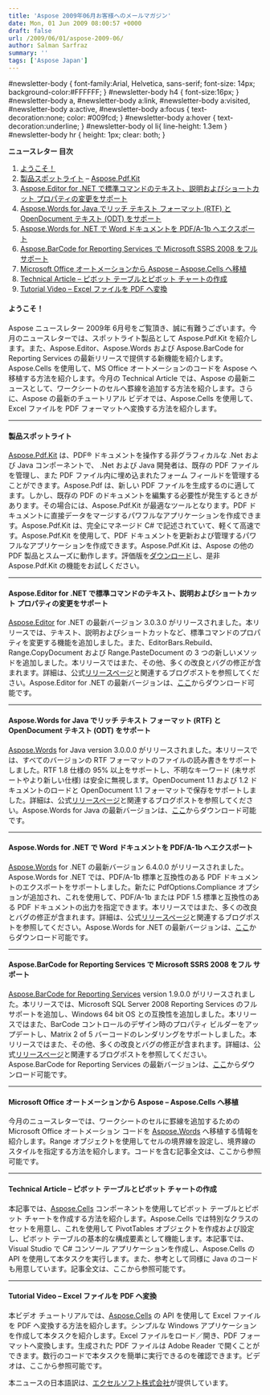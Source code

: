 ```yaml
---
title: 'Aspose 2009年06月お客様へのメールマガジン'
date: Mon, 01 Jun 2009 08:00:57 +0000
draft: false
url: /2009/06/01/aspose-2009-06/
author: Salman Sarfraz
summary: ''
tags: ['Aspose Japan']
---
```


#newsletter-body { font-family:Arial, Helvetica, sans-serif; font-size: 14px; background-color:#FFFFFF; } #newsletter-body h4 { font-size:16px; } #newsletter-body a, #newsletter-body a:link, #newsletter-body a:visited, #newsletter-body a:active, #newsletter-body a:focus { text-decoration:none; color: #009fcd; } #newsletter-body a:hover { text-decoration:underline; } #newsletter-body ol li{ line-height: 1.3em } #newsletter-body hr { height: 1px; clear: both; }

**ニュースレター 目次**

1.  [ようこそ！][1]
2.  [製品スポットライト][2] – [Aspose.Pdf.Kit][3]
3.  [Aspose.Editor for .NET で標準コマンドのテキスト、説明およびショートカット プロパティの変更をサポート][4]
4.  [Aspose.Words for Java でリッチ テキスト フォーマット (RTF) と OpenDocument テキスト (ODT) をサポート][5]
5.  [Aspose.Words for .NET で Word ドキュメントを PDF/A-1b へエクスポート][6]
6.  [Aspose.BarCode for Reporting Services で Microsoft SSRS 2008 をフル サポート][7]
7.  [Microsoft Office オートメーションから Aspose – Aspose.Cells へ移植][8]
8.  [Technical Article – ピボット テーブルとピボット チャートの作成][9]
9.  [Tutorial Video – Excel ファイルを PDF へ変換][10]

#### ようこそ！

Aspose ニュースレター 2009年 6月号をご覧頂き、誠に有難うございます。今月のニュースレターでは、スポットライト製品として Aspose.Pdf.Kit を紹介します。また、Aspose.Editor、Aspose.Words および Aspose.BarCode for Reporting Services の最新リリースで提供する新機能を紹介します。Aspose.Cells を使用して、MS Office オートメーションのコードを Aspose へ移植する方法を紹介します。今月の Technical Article では、Aspose の最新ニュースとして、ワークシートのセルへ罫線を追加する方法を紹介します。さらに、Aspose の最新のチュートリアル ビデオでは、Aspose.Cells を使用して、Excel ファイルを PDF フォーマットへ変換する方法を紹介します。

* * *

#### 製品スポットライト

[](http://www.aspose.com/community/files/51/file-format-components/aspose.pdf.kit-for-.net-and-java/default.aspx)[Aspose.Pdf.Kit][11] は、PDF® ドキュメントを操作する非グラフィカルな .Net および Java コンポーネントで、 .Net および Java 開発者は、既存の PDF ファイルを管理し、また PDF ファイル内に埋め込まれたフォーム フィールドを管理することができます。Aspose.Pdf は、新しい PDF ファイルを生成するのに適してます。しかし、既存の PDF のドキュメントを編集する必要性が発生するときがあります。その場合には、Aspose.Pdf.Kit が最適なツールとなります。PDF ドキュメントに直接データをマージするパワフルなアプリケーションを作成できます。Aspose.Pdf.Kit は、完全にマネージド C# で記述されていて、軽くて高速です。Aspose.Pdf.Kit を使用して、PDF ドキュメントを更新および管理するパワフルなアプリケーションを作成できます。Aspose.Pdf.Kit は、Aspose の他の PDF 製品とスムーズに動作します。評価版を[ダウンロード][12]し、是非 Aspose.Pdf.Kit の機能をお試しください。

* * *

#### **Aspose.Editor for .NET で標準コマンドのテキスト、説明およびショートカット プロパティの変更をサポート**

[](http://www.aspose.com/categories/visual-components/aspose.editor-for-.net/default.aspx)[Aspose.Editor][13] for .NET の最新バージョン 3.0.3.0 がリリースされました。本リリースでは、テキスト、説明およびショートカットなど、標準コマンドのプロパティを変更する機能を追加しました。また、EditorBars.Rebuild、Range.CopyDocument および Range.PasteDocument の 3 つの新しいメソッドを追加しました。本リリースではまた、その他、多くの改良とバグの修正が含まれます。詳細は、公式[リリースページ][14]と関連するブログポストを参照してください。Aspose.Editor for .NET の最新バージョンは、[ここ][15]からダウンロード可能です。

* * *

#### **Aspose.Words for Java でリッチ テキスト フォーマット (RTF) と OpenDocument テキスト (ODT) をサポート**

[](https://docs.aspose.com/display/wordsjava/Home)[Aspose.Words][16] for Java version 3.0.0.0 がリリースされました。本リリースでは、すべてのバージョンの RTF フォーマットのファイルの読み書きをサポートしました。RTF 1.8 仕様の 95% 以上をサポートし、不明なキーワード (未サポートやより新しい仕様) は安全に無視します。OpenDocument 1.1 および 1.2 ドキュメントのロードと OpenDocument 1.1 フォーマットで保存をサポートしました。詳細は、公式[リリースページ][17]と関連するブログポストを参照してください。Aspose.Words for Java の最新バージョンは、[ここ][18]からダウンロード可能です。

* * *

#### **Aspose.Words for .NET で Word ドキュメントを PDF/A-1b へエクスポート**

[](https://docs.aspose.com/display/wordsjava/Home)[Aspose.Words][19] for .NET の最新バージョン 6.4.0.0 がリリースされました。Aspose.Words for .NET では、PDF/A-1b 標準と互換性のある PDF ドキュメントのエクスポートをサポートしました。新たに PdfOptions.Compliance オプションが追加され、これを使用して、PDF/A-1b または PDF 1.5 標準と互換性のある PDF ドキュメントの出力を指定できます。本リリースではまた、多くの改良とバグの修正が含まれます。詳細は、公式[リリースページ][20]と関連するブログポストを参照してください。Aspose.Words for .NET の最新バージョンは、[ここ][21]からダウンロード可能です。

* * *

#### **Aspose.BarCode for Reporting Services で Microsoft SSRS 2008 をフル サポート**

[](https://docs.aspose.com/display/wordsjava/Home)[Aspose.BarCode for Reporting Services][22] version 1.9.0.0 がリリースされました。本リリースでは、Microsoft SQL Server 2008 Reporting Services のフル サポートを追加し、Windows 64 bit OS との互換性を追加しました。本リリースではまた、BarCode コントロールのデザイン時のプロパティ ビルダーをアップデートし、Matrix 2 of 5 バーコードのレンダリングをサポートしました。本リリースではまた、その他、多くの改良とバグの修正が含まれます。詳細は、公式[リリースページ][23]と関連するブログポストを参照してください。Aspose.BarCode for Reporting Services の最新バージョンは、[ここ][24]からダウンロード可能です。

* * *

#### Microsoft Office オートメーションから Aspose – **Aspose.Cells** へ移植

今月のニュースレターでは、ワークシートのセルに罫線を追加するための Microsoft Office オートメーション コードを [Aspose.Words][25] へ移植する情報を紹介します。Range オブジェクトを使用してセルの境界線を設定し、境界線のスタイルを指定する方法を紹介します。コードを含む記事全文は、ここから参照可能です。

* * *

#### Technical Article – **ピボット テーブルとピボット チャートの作成**

本記事では、[Aspose.Cells][26] コンポーネントを使用してピボット テーブルとピボット チャートを作成する方法を紹介します。Aspose.Cells では特別なクラスのセットを用意し、これを使用して PivotTables オブジェクトを作成および設定し、ピボット テーブルの基本的な構成要素として機能します。本記事では、Visual Studio で C# コンソール アプリケーションを作成し、Aspose.Cells の API を使用して本タスクを実行します。また、参考として同様に Java のコードも用意しています。記事全文は、ここから参照可能です。

* * *

#### Tutorial Video – **Excel ファイルを PDF へ変換**

本ビデオ チュートリアルでは、[Aspose.Cells][27] の API を使用して Excel ファイルを PDF へ変換する方法を紹介します。シンプルな Windows アプリケーションを作成して本タスクを紹介します。Excel ファイルをロード／開き、PDF フォーマットへ変換します。生成された PDF ファイルは Adobe Reader で開くことができます。数行のコードで本タスクを簡単に実行できるのを確認できます。ビデオは、ここから参照可能です。  
  

本ニュースの日本語訳は、[エクセルソフト株式会社][28]が提供しています。




[1]: #060901
[2]: #060902
[3]: http://www.aspose.com/categories/file-format-components/aspose.pdf.kit-for-.net-and-java/default.aspx
[4]: #060903
[5]: #060904
[6]: #060905
[7]: #060906
[8]: #060907
[9]: #060908
[10]: #060909
[11]: http://www.aspose.com/categories/file-format-components/aspose.pdf.kit-for-.net-and-java/default.aspx
[12]: http://www.aspose.com/community/files/51/file-format-components/aspose.pdf.kit-for-.net-and-java/default.aspx
[13]: http://www.aspose.com/categories/visual-components/aspose.editor-for-.net/default.aspx
[14]: http://www.aspose.com/community/files/53/visual-components/aspose.editor-for-.net/entry177462.aspx
[15]: http://www.aspose.com/community/files/53/visual-components/aspose.editor-for-.net/default.aspx
[16]: https://docs.aspose.com/display/wordsjava/Home
[17]: http://www.aspose.com/community/files/51/file-format-components/aspose.words-for-.net-and-java/entry179026.aspx
[18]: http://www.aspose.com/community/files/51/file-format-components/aspose.words-for-.net-and-java/default.aspx
[19]: https://docs.aspose.com/display/wordsjava/Home
[20]: http://www.aspose.com/community/files/51/file-format-components/aspose.words-for-.net-and-java/entry180062.aspx
[21]: http://www.aspose.com/community/files/51/file-format-components/aspose.words-for-.net-and-java/default.aspx
[22]: https://docs.aspose.com/display/wordsjava/Home
[23]: http://www.aspose.com/community/files/52/ssrs-rendering-extensions/aspose.barcode-for-reporting-services/entry180542.aspx
[24]: http://www.aspose.com/community/files/52/ssrs-rendering-extensions/aspose.barcode-for-reporting-services/default.aspx
[25]: http://www.aspose.com/categories/file-format-components/aspose.cells-for-.net-and-java/default.aspx
[26]: http://www.aspose.com/categories/file-format-components/aspose.cells-for-.net-and-java/default.aspx
[27]: http://www.aspose.com/categories/file-format-components/aspose.cells-for-.net-and-java/default.aspx
[28]: http://www.xlsoft.com/jp/products/aspose/index.html



